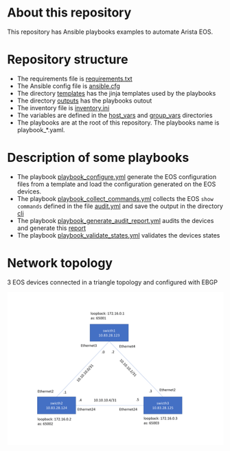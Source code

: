 # About this repository 

This repository has Ansible playbooks examples to automate Arista EOS. 

# Repository structure 

- The requirements file is [requirements.txt](requirements.txt)
- The Ansible config file is [ansible.cfg](ansible.cfg)
- The directory [templates](templates) has the jinja templates used by the playbooks
- The directory [outputs](outputs) has the playbooks outout
- The inventory file is [inventory.ini](inventory.ini)
- The variables are defined in the [host_vars](host_vars) and [group_vars](group_vars) directories 
- The playbooks are at the root of this repository. The playbooks name is playbook_*.yaml.  

# Description of some playbooks 

- The playbook [playbook_configure.yml](playbook_configure.yml) generate the EOS configuration files from a template and load the configuration generated on the EOS devices.  
- The playbook [playbook_collect_commands.yml](playbook_collect_commands.yml) collects the EOS `show commands` defined in the file [audit.yml](group_vars/eos/audit.yml) and save the output in the directory [cli](outputs/cli)
- The playbook [playbook_generate_audit_report.yml](playbook_generate_audit_report.yml) audits the devices and generate this [report](outputs/audit/report.md)
- The playbook [playbook_validate_states.yml](playbook_validate_states.yml) validates the devices states

# Network topology

3 EOS devices connected in a triangle topology and configured with EBGP   

![topology.png](topology.png)